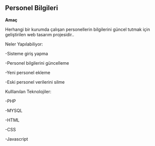 ## Personel Bilgileri



__Amaç__

Herhangi bir kurumda çalışan personellerin bilgilerini güncel tutmak için geliştirilen web tasarım projesidir..



Neler Yapılabiliyor:

-Sisteme giriş yapma

-Personel bilgilerini güncelleme

-Yeni personel ekleme

-Eski personel verilerini silme




Kulllanılan Teknolojiler:

-PHP

-MYSQL

-HTML

-CSS

-Javascript
